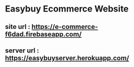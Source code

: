 # Easybuy Ecommerce Website

## site url : https://e-commerce-f6dad.firebaseapp.com/
## server url : https://easybuyserver.herokuapp.com/
